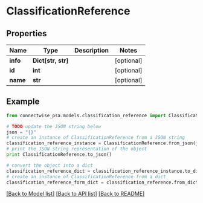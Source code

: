 # ClassificationReference


## Properties
Name | Type | Description | Notes
------------ | ------------- | ------------- | -------------
**info** | **Dict[str, str]** |  | [optional] 
**id** | **int** |  | [optional] 
**name** | **str** |  | [optional] 

## Example

```python
from connectwise_psa.models.classification_reference import ClassificationReference

# TODO update the JSON string below
json = "{}"
# create an instance of ClassificationReference from a JSON string
classification_reference_instance = ClassificationReference.from_json(json)
# print the JSON string representation of the object
print ClassificationReference.to_json()

# convert the object into a dict
classification_reference_dict = classification_reference_instance.to_dict()
# create an instance of ClassificationReference from a dict
classification_reference_form_dict = classification_reference.from_dict(classification_reference_dict)
```
[[Back to Model list]](../README.md#documentation-for-models) [[Back to API list]](../README.md#documentation-for-api-endpoints) [[Back to README]](../README.md)


